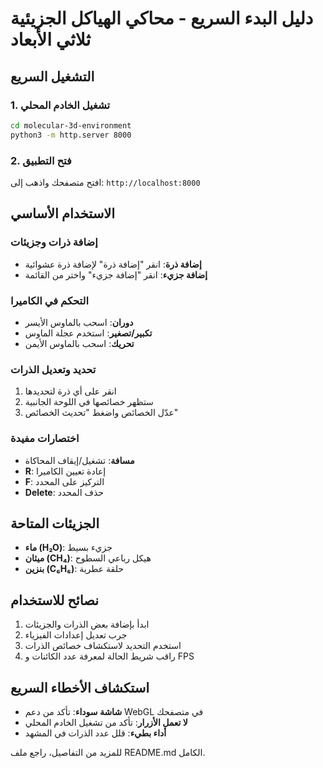 # دليل البدء السريع - محاكي الهياكل الجزيئية ثلاثي الأبعاد

## التشغيل السريع

### 1. تشغيل الخادم المحلي
```bash
cd molecular-3d-environment
python3 -m http.server 8000
```

### 2. فتح التطبيق
افتح متصفحك واذهب إلى: `http://localhost:8000`

## الاستخدام الأساسي

### إضافة ذرات وجزيئات
- **إضافة ذرة**: انقر "إضافة ذرة" لإضافة ذرة عشوائية
- **إضافة جزيء**: انقر "إضافة جزيء" واختر من القائمة

### التحكم في الكاميرا
- **دوران**: اسحب بالماوس الأيسر
- **تكبير/تصغير**: استخدم عجلة الماوس
- **تحريك**: اسحب بالماوس الأيمن

### تحديد وتعديل الذرات
1. انقر على أي ذرة لتحديدها
2. ستظهر خصائصها في اللوحة الجانبية
3. عدّل الخصائص واضغط "تحديث الخصائص"

### اختصارات مفيدة
- **مسافة**: تشغيل/إيقاف المحاكاة
- **R**: إعادة تعيين الكاميرا
- **F**: التركيز على المحدد
- **Delete**: حذف المحدد

## الجزيئات المتاحة
- **ماء (H₂O)**: جزيء بسيط
- **ميثان (CH₄)**: هيكل رباعي السطوح
- **بنزين (C₆H₆)**: حلقة عطرية

## نصائح للاستخدام
1. ابدأ بإضافة بعض الذرات والجزيئات
2. جرب تعديل إعدادات الفيزياء
3. استخدم التحديد لاستكشاف خصائص الذرات
4. راقب شريط الحالة لمعرفة عدد الكائنات و FPS

## استكشاف الأخطاء السريع
- **شاشة سوداء**: تأكد من دعم WebGL في متصفحك
- **لا تعمل الأزرار**: تأكد من تشغيل الخادم المحلي
- **أداء بطيء**: قلل عدد الذرات في المشهد

للمزيد من التفاصيل، راجع ملف README.md الكامل.


